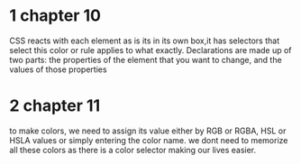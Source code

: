 # 1 chapter 10
CSS reacts with each element as is its in its own box,it has selectors that select this color or rule applies to what exactly. Declarations are made up of two parts: the properties
of the element that you want to change, and the values
of those properties
# 2 chapter 11
to make colors, we need to assign its value either by RGB or RGBA, HSL or HSLA values or simply entering the color name. we dont need to memorize all these colors as there is a color selector making our lives easier. 